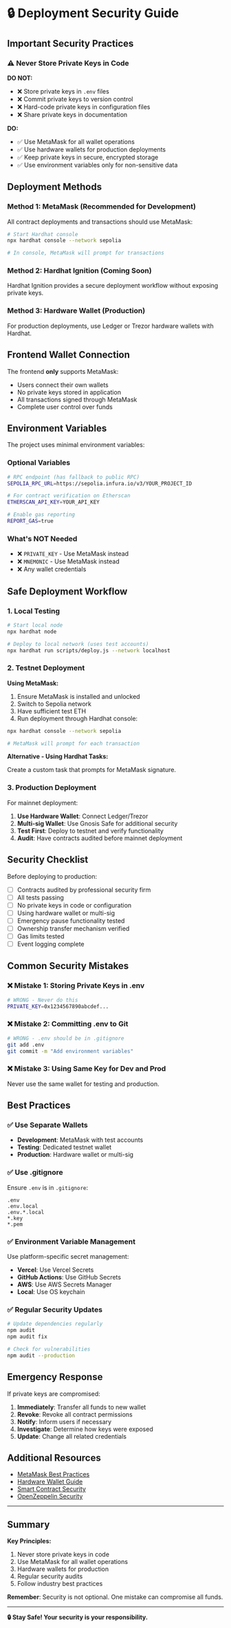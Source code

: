 # 🔒 Deployment Security Guide

## Important Security Practices

### ⚠️ Never Store Private Keys in Code

**DO NOT:**
- ❌ Store private keys in `.env` files
- ❌ Commit private keys to version control
- ❌ Hard-code private keys in configuration files
- ❌ Share private keys in documentation

**DO:**
- ✅ Use MetaMask for all wallet operations
- ✅ Use hardware wallets for production deployments
- ✅ Keep private keys in secure, encrypted storage
- ✅ Use environment variables only for non-sensitive data

## Deployment Methods

### Method 1: MetaMask (Recommended for Development)

All contract deployments and transactions should use MetaMask:

```bash
# Start Hardhat console
npx hardhat console --network sepolia

# In console, MetaMask will prompt for transactions
```

### Method 2: Hardhat Ignition (Coming Soon)

Hardhat Ignition provides a secure deployment workflow without exposing private keys.

### Method 3: Hardware Wallet (Production)

For production deployments, use Ledger or Trezor hardware wallets with Hardhat.

## Frontend Wallet Connection

The frontend **only** supports MetaMask:

- Users connect their own wallets
- No private keys stored in application
- All transactions signed through MetaMask
- Complete user control over funds

## Environment Variables

The project uses minimal environment variables:

### Optional Variables

```bash
# RPC endpoint (has fallback to public RPC)
SEPOLIA_RPC_URL=https://sepolia.infura.io/v3/YOUR_PROJECT_ID

# For contract verification on Etherscan
ETHERSCAN_API_KEY=YOUR_API_KEY

# Enable gas reporting
REPORT_GAS=true
```

### What's NOT Needed

- ❌ `PRIVATE_KEY` - Use MetaMask instead
- ❌ `MNEMONIC` - Use MetaMask instead
- ❌ Any wallet credentials

## Safe Deployment Workflow

### 1. Local Testing

```bash
# Start local node
npx hardhat node

# Deploy to local network (uses test accounts)
npx hardhat run scripts/deploy.js --network localhost
```

### 2. Testnet Deployment

**Using MetaMask:**

1. Ensure MetaMask is installed and unlocked
2. Switch to Sepolia network
3. Have sufficient test ETH
4. Run deployment through Hardhat console:

```bash
npx hardhat console --network sepolia

# MetaMask will prompt for each transaction
```

**Alternative - Using Hardhat Tasks:**

Create a custom task that prompts for MetaMask signature.

### 3. Production Deployment

For mainnet deployment:

1. **Use Hardware Wallet**: Connect Ledger/Trezor
2. **Multi-sig Wallet**: Use Gnosis Safe for additional security
3. **Test First**: Deploy to testnet and verify functionality
4. **Audit**: Have contracts audited before mainnet deployment

## Security Checklist

Before deploying to production:

- [ ] Contracts audited by professional security firm
- [ ] All tests passing
- [ ] No private keys in code or configuration
- [ ] Using hardware wallet or multi-sig
- [ ] Emergency pause functionality tested
- [ ] Ownership transfer mechanism verified
- [ ] Gas limits tested
- [ ] Event logging complete

## Common Security Mistakes

### ❌ Mistake 1: Storing Private Keys in .env

```bash
# WRONG - Never do this
PRIVATE_KEY=0x1234567890abcdef...
```

### ❌ Mistake 2: Committing .env to Git

```bash
# WRONG - .env should be in .gitignore
git add .env
git commit -m "Add environment variables"
```

### ❌ Mistake 3: Using Same Key for Dev and Prod

Never use the same wallet for testing and production.

## Best Practices

### ✅ Use Separate Wallets

- **Development**: MetaMask with test accounts
- **Testing**: Dedicated testnet wallet
- **Production**: Hardware wallet or multi-sig

### ✅ Use .gitignore

Ensure `.env` is in `.gitignore`:

```
.env
.env.local
.env.*.local
*.key
*.pem
```

### ✅ Environment Variable Management

Use platform-specific secret management:

- **Vercel**: Use Vercel Secrets
- **GitHub Actions**: Use GitHub Secrets
- **AWS**: Use AWS Secrets Manager
- **Local**: Use OS keychain

### ✅ Regular Security Updates

```bash
# Update dependencies regularly
npm audit
npm audit fix

# Check for vulnerabilities
npm audit --production
```

## Emergency Response

If private keys are compromised:

1. **Immediately**: Transfer all funds to new wallet
2. **Revoke**: Revoke all contract permissions
3. **Notify**: Inform users if necessary
4. **Investigate**: Determine how keys were exposed
5. **Update**: Change all related credentials

## Additional Resources

- [MetaMask Best Practices](https://metamask.io/faqs/)
- [Hardware Wallet Guide](https://ethereum.org/en/wallets/)
- [Smart Contract Security](https://consensys.github.io/smart-contract-best-practices/)
- [OpenZeppelin Security](https://docs.openzeppelin.com/contracts/security)

---

## Summary

**Key Principles:**
1. Never store private keys in code
2. Use MetaMask for all wallet operations
3. Hardware wallets for production
4. Regular security audits
5. Follow industry best practices

**Remember**: Security is not optional. One mistake can compromise all funds.

---

**🔒 Stay Safe! Your security is your responsibility.**


